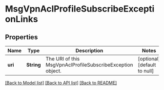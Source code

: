 # MsgVpnAclProfileSubscribeExceptionLinks

## Properties
Name | Type | Description | Notes
------------ | ------------- | ------------- | -------------
**uri** | **String** | The URI of this MsgVpnAclProfileSubscribeException object. | [optional] [default to null]

[[Back to Model list]](../README.md#documentation-for-models) [[Back to API list]](../README.md#documentation-for-api-endpoints) [[Back to README]](../README.md)



